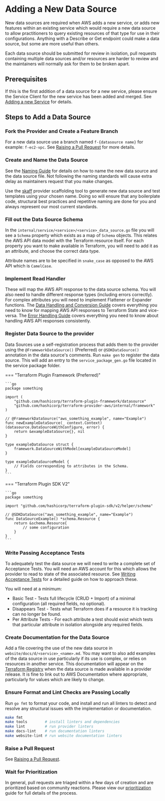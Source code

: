 <!-- markdownlint-configure-file { "code-block-style": false } -->
# Adding a New Data Source

New data sources are required when AWS adds a new service, or adds new features within an existing service which would require a new data source to allow practitioners to query existing resources of that type for use in their configurations. Anything with a Describe or Get endpoint could make a data source, but some are more useful than others.

Each data source should be submitted for review in isolation, pull requests containing multiple data sources and/or resources are harder to review and the maintainers will normally ask for them to be broken apart.

## Prerequisites

If this is the first addition of a data source for a new service, please ensure the Service Client for the new service has been added and merged. See [Adding a new Service](add-a-new-service.md) for details.

## Steps to Add a Data Source

### Fork the Provider and Create a Feature Branch

For a new data source use a branch named `f-{datasource name}` for example: `f-ec2-vpc`. See [Raising a Pull Request](raising-a-pull-request.md) for more details.

### Create and Name the Data Source

See the [Naming Guide](naming.md#resources-and-data-sources) for details on how to name the new data source and the data source file. Not following the naming standards will cause extra delay as maintainers request that you make changes.

Use the [skaff](skaff.md) provider scaffolding tool to generate new data source and test templates using your chosen name. Doing so will ensure that any boilerplate code, structural best practices and repetitive naming are done for you and always represent our most current standards.

### Fill out the Data Source Schema

In the `internal/service/<service>/<service>_data_source.go` file you will see a `Schema` property which exists as a map of `Schema` objects. This relates the AWS API data model with the Terraform resource itself. For each property you want to make available in Terraform, you will need to add it as an attribute, and choose the correct data type.

Attribute names are to be specified in `snake_case` as opposed to the AWS API which is `CamelCase`.

### Implement Read Handler

These will map the AWS API response to the data source schema. You will also need to handle different response types (including errors correctly). For complex attributes you will need to implement Flattener or Expander functions. The [Data Handling and Conversion Guide](data-handling-and-conversion.md) covers everything you need to know for mapping AWS API responses to Terraform State and vice-versa. The [Error Handling Guide](error-handling.md) covers everything you need to know about handling AWS API responses consistently.

### Register Data Source to the provider

Data Sources use a self-registration process that adds them to the provider using the `@FrameworkDataSource()` (Preferred) or `@SDKDataSource()` annotation in the data source's comments. Run `make gen` to register the data source. This will add an entry to the `service_package_gen.go` file located in the service package folder.

=== "Terraform Plugin Framework (Preferred)"

    ```go
    package something

    import (
        "github.com/hashicorp/terraform-plugin-framework/datasource"
        "github.com/hashicorp/terraform-provider-aws/internal/framework"
    )

    // @FrameworkDataSource("aws_something_example", name="Example")
    func newExampleDataSource(_ context.Context) (datasource.DataSourceWithConfigure, error) {
    	return &exampleDataSource{}, nil
    }

    type exampleDataSource struct {
    	framework.DataSourceWithModel[exampleDataSourceModel]
    }

    type exampleDataSourceModel {
    	// Fields corresponding to attributes in the Schema.
    }
    ```

=== "Terraform Plugin SDK V2"

    ```go
    package something

    import "github.com/hashicorp/terraform-plugin-sdk/v2/helper/schema"

    // @SDKDataSource("aws_something_example", name="Example")
    func DataSourceExample() *schema.Resource {
    	return &schema.Resource{
    	    // some configuration
    	}
    }
    ```

### Write Passing Acceptance Tests

To adequately test the data source we will need to write a complete set of Acceptance Tests. You will need an AWS account for this which allows the provider to read to state of the associated resource. See [Writing Acceptance Tests](running-and-writing-acceptance-tests.md) for a detailed guide on how to approach these.

You will need at a minimum:

- Basic Test - Tests full lifecycle (CRUD + Import) of a minimal configuration (all required fields, no optional).
- Disappears Test - Tests what Terraform does if a resource it is tracking can no longer be found.
- Per Attribute Tests - For each attribute a test should exist which tests that particular attribute in isolation alongside any required fields.

### Create Documentation for the Data Source

Add a file covering the use of the new data source in `website/docs/d/<service>_<name>.md`. You may want to also add examples of the data source in use particularly if its use is complex, or relies on resources in another service. This documentation will appear on the [Terraform Registry](https://registry.terraform.io/providers/hashicorp/aws/latest) when the data source is made available in a provider release. It is fine to link out to AWS Documentation where appropriate, particularly for values which are likely to change.

### Ensure Format and Lint Checks are Passing Locally

Run `go fmt` to format your code, and install and run all linters to detect and resolve any structural issues with the implementation or documentation.

```sh
make fmt
make tools        # install linters and dependencies
make lint         # run provider linters
make docs-lint    # run documentation linters
make website-lint # run website documentation linters
```

### Raise a Pull Request

See [Raising a Pull Request](raising-a-pull-request.md).

### Wait for Prioritization

In general, pull requests are triaged within a few days of creation and are prioritized based on community reactions. Please view our [prioritization](prioritization.md) guide for full details of the process.
